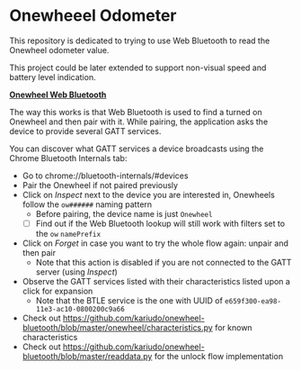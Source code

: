# Onewheeel Odometer

This repository is dedicated to trying to use Web Bluetooth to read the Onewheel odometer value.

This project could be later extended to support non-visual speed and battery level indication.

[**Onewheel Web Bluetooth**](https://tomashubelbauer.github.io/onewheel-odometer/)

The way this works is that Web Bluetooth is used to find a turned on Onewheel and then pair with it.
While pairing, the application asks the device to provide several GATT services.

You can discover what GATT services a device broadcasts using the Chrome Bluetooth Internals tab:

- Go to chrome://bluetooth-internals/#devices
- Pair the Onewheel if not paired previously
- Click on *Inspect* next to the device you are interested in, Onewheels follow the `ow######` naming pattern
  - Before pairing, the device name is just `Onewheel`
  - [ ] Find out if the Web Bluetooth lookup will still work with filters set to the `ow` `namePrefix`
- Click on *Forget* in case you want to try the whole flow again: unpair and then pair
  - Note that this action is disabled if you are not connected to the GATT server (using *Inspect*)
- Observe the GATT services listed with their characteristics listed upon a click for expansion
  - Note that the BTLE service is the one with UUID of `e659f300-ea98-11e3-ac10-0800200c9a66`
- Check out https://github.com/kariudo/onewheel-bluetooth/blob/master/onewheel/characteristics.py for known characteristics
- Check out https://github.com/kariudo/onewheel-bluetooth/blob/master/readdata.py for the unlock flow implementation
